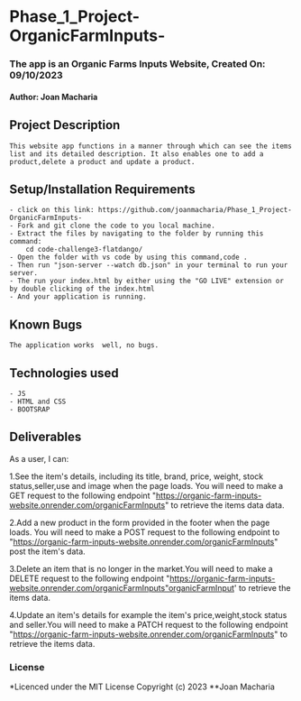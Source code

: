 # Phase_1_Project-OrganicFarmInputs-

### The app is an Organic Farms Inputs Website, Created On: 09/10/2023

#### **Author: Joan Macharia**

## Project Description
    This website app functions in a manner through which can see the items list and its detailed description. It also enables one to add a product,delete a product and update a product.


## Setup/Installation Requirements
    - click on this link: https://github.com/joanmacharia/Phase_1_Project-OrganicFarmInputs-
    - Fork and git clone the code to you local machine.
    - Extract the files by navigating to the folder by running this command:
        cd code-challenge3-flatdango/
    - Open the folder with vs code by using this command,code .
    - Then run "json-server --watch db.json" in your terminal to run your server.
    - The run your index.html by either using the "GO LIVE" extension or by double clicking of the index.html
    - And your application is running.
       

## Known Bugs
    The application works  well, no bugs.
    
## Technologies used
    - JS
    - HTML and CSS
    - BOOTSRAP

## Deliverables
As a user, I can:

1.See the item's details, including its title, brand, price, weight, stock status,seller,use and image when the page loads. You will need to make a GET request to the following endpoint "https://organic-farm-inputs-website.onrender.com/organicFarmInputs" to retrieve the items data data.

2.Add a new product in the form provided in the footer when the page loads. You will need to make a POST request to the following endpoint to "https://organic-farm-inputs-website.onrender.com/organicFarmInputs" post the item's data.

3.Delete an item that is no longer in the market.You will need to make a DELETE request to the following endpoint "https://organic-farm-inputs-website.onrender.com/organicFarmInputs"organicFarmInput' to retrieve the items data.

4.Update an item's details for example the item's price,weight,stock status and seller.You will need to make a PATCH request to the following endpoint "https://organic-farm-inputs-website.onrender.com/organicFarmInputs" to retrieve the items data.



### License
*Licenced under the MIT License
Copyright (c) 2023 **Joan Macharia



